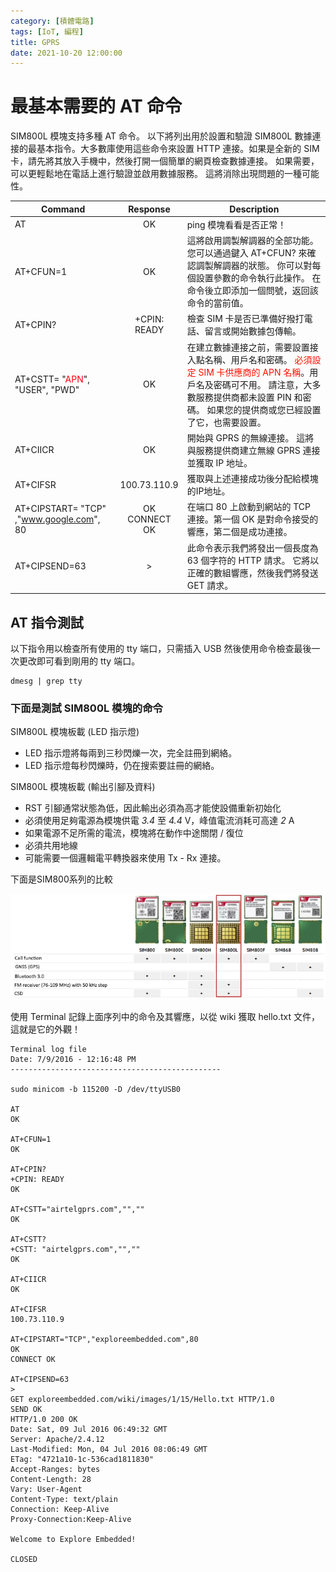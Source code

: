 ```yaml
---
category: [積體電路]
tags: [IoT, 編程]
title: GPRS
date: 2021-10-20 12:00:00
---
```


# 最基本需要的 AT 命令

SIM800L 模塊支持多種 AT 命令。 以下將列出用於設置和驗證 SIM800L 數據連接的最基本指令。大多數庫使用這些命令來設置 HTTP 連接。如果是全新的 SIM 卡，請先將其放入手機中，然後打開一個簡單的網頁檢查數據連接。 如果需要，可以更輕鬆地在電話上進行驗證並啟用數據服務。 這將消除出現問題的一種可能性。

|Command|	Response|	Description|
|---|:---:|---|
|AT|	OK|	ping 模塊看看是否正常！|
|AT+CFUN=1|	OK	|這將啟用調製解調器的全部功能。 您可以通過鍵入 AT+CFUN? 來確認調製解調器的狀態。 你可以對每個設置參數的命令執行此操作。 在命令後立即添加一個問號，返回該命令的當前值。|
|AT+CPIN?|	+CPIN: READY|	檢查 SIM 卡是否已準備好撥打電話、留言或開始數據包傳輸。|
|AT+CSTT= "<font color="#FF0010">APN</font>", "USER", "PWD"|OK|	在建立數據連接之前，需要設置接入點名稱、用戶名和密碼。 <font color="#FF1000">必須設定 SIM 卡供應商的 APN 名稱</font>。用戶名及密碼可不用。 請注意，大多數服務提供商都未設置 PIN 和密碼。 如果您的提供商或您已經設置了它，也需要設置。|
|AT+CIICR|	OK	|開始與 GPRS 的無線連接。 這將與服務提供商建立無線 GPRS 連接並獲取 IP 地址。|
|AT+CIFSR|	100.73.110.9|	獲取與上述連接成功後分配給模塊的IP地址。|
|AT+CIPSTART= "TCP" ,"www.google.com", 80|	OK <br/>CONNECT OK	|在端口 80 上啟動到網站的 TCP 連接。第一個 OK 是對命令接受的響應，第二個是成功連接。|
|AT+CIPSEND=63|	>|	此命令表示我們將發出一個長度為 63 個字符的 HTTP 請求。 它將以正確的數組響應，然後我們將發送 GET 請求。|

## AT 指令測試

以下指令用以檢查所有使用的 tty 端口，只需插入 USB 然後使用命令檢查最後一次更改即可看到剛用的 tty 端口。

```shell
dmesg | grep tty
```

### 下面是測試 SIM800L 模塊的命令

SIM800L 模塊板載 (LED 指示燈)

 - LED 指示燈將每兩到三秒閃爍一次，完全註冊到網絡。 
 - LED 指示燈每秒閃爍時，仍在搜索要註冊的網絡。

SIM800L 模塊板載 (輸出引腳及資料)

 - RST 引腳通常狀態為低，因此輸出必須為高才能使設備重新初始化
 - 必須使用足夠電源為模塊供電 *3.4* 至 *4.4* V，峰值電流消耗可高達 *2* A
 - 如果電源不足所需的電流，模塊將在動作中途關閉 / 復位
 - 必須共用地線
 - 可能需要一個邏輯電平轉換器來使用 Tx - Rx 連接。
 

下面是SIM800系列的比較

![Alt sim800](../assets/img/iot/sim800s.png)


使用 Terminal 記錄上面序列中的命令及其響應，以從 wiki 獲取 hello.txt 文件，這就是它的外觀！

```shell
Terminal log file
Date: 7/9/2016 - 12:16:48 PM
-----------------------------------------------

sudo minicom -b 115200 -D /dev/ttyUSB0

AT
OK

AT+CFUN=1
OK

AT+CPIN?
+CPIN: READY
OK

AT+CSTT="airtelgprs.com","",""
OK

AT+CSTT?
+CSTT: "airtelgprs.com","",""
OK

AT+CIICR
OK

AT+CIFSR
100.73.110.9

AT+CIPSTART="TCP","exploreembedded.com",80
OK
CONNECT OK

AT+CIPSEND=63
> 
GET exploreembedded.com/wiki/images/1/15/Hello.txt HTTP/1.0
SEND OK
HTTP/1.0 200 OK
Date: Sat, 09 Jul 2016 06:49:32 GMT
Server: Apache/2.4.12
Last-Modified: Mon, 04 Jul 2016 08:06:49 GMT
ETag: "4721a10-1c-536cad1811830"
Accept-Ranges: bytes
Content-Length: 28
Vary: User-Agent
Content-Type: text/plain
Connection: Keep-Alive
Proxy-Connection:Keep-Alive

Welcome to Explore Embedded!

CLOSED
```